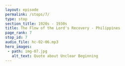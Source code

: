 ```yaml
---
layout: episode
permalink: /stops/7/
type: stop
section_title: 1920s - 1930s
title: The Flow of the Lord's Recovery - Philippines
page_rank: 7
stop_id: 7
audio_file: hc-02-06.mp3
hero_images:
 - path: img-07.jpg
   alt_text: Quote about Unclear Beginning
---
```


<!--- TRANSCRIPT
At this time, the church in Manila had moved its meeting hall to Gandara Street and changed its name to Christian Assembly Hall, registering with the government as the Chinese Christian Gospel Chapel. 

It was apparent that the saints lacked clarity about some of the truths the Lord was recovering at the time. Until then, they had not yet received direct help from Watchman Nee, only indirect help through his publications. Witness Lee would later describe this historical period of the church in Manila as “an unclear beginning.”
-->
